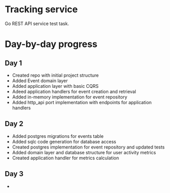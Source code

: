 # Tracking service
Go REST API service test task.

# Day-by-day progress
## Day 1
- Created repo with initial project structure
- Added Event domain layer
- Added application layer with basic CQRS
- Adeed application handlers for event creation and retrieval
- Added in-memory implementation for event repository
- Added http_api port implementation with endpoints for application handlers

## Day 2
- Added postgres migrations for events table
- Added sqlc code generation for database access 
- Created postgres implementation for event repository and updated tests
- Added domain layer and database structure for user activity metrics
- Created application handler for metrics calculation

## Day 3
- 
